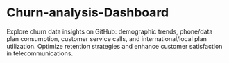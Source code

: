 # Churn-analysis-Dashboard
Explore churn data insights on GitHub: demographic trends, phone/data plan consumption, customer service calls, and international/local plan utilization. Optimize retention strategies and enhance customer satisfaction in telecommunications.
